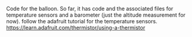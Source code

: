 Code for the balloon. So far, it has code and the associated files for temperature sensors and a barometer (just the altitude measurement for now).
follow the adafruit tutorial for the temperature sensors.
https://learn.adafruit.com/thermistor/using-a-thermistor
